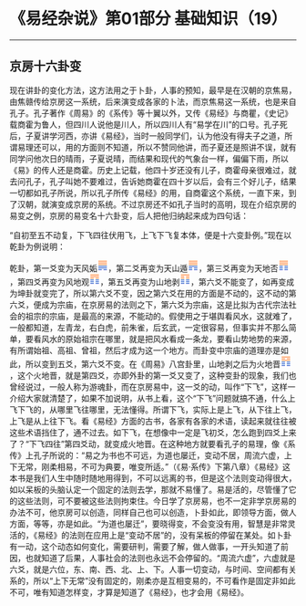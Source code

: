 # 《易经杂说》第01部分 基础知识（19）

------

## 京房十六卦变

现在讲卦的变化方法，这方法用之于卜卦，人事的预知，最早是在汉朝的京焦易，由焦赣传给京房这一系统，后来演变成各家的卜法，而京焦易这一系统，也是来自孔子。孔子著作《周易》的《系传》等十翼以外，又传《易经》与商瞿，《史记》载商霍为鲁人，但四川人说他是川人，所以四川人有“易学在川”的口号。孔子死后，子夏讲学河西，亦讲《易经》，当时一般同学们，认为他没有得夫子之道，所谓易理还可以，用的方面则不知道，所以不赞同他讲，而子夏还是照讲不误，就有同学问他次日的晴雨，子夏说晴，而结果和现代的气象台一样，偏偏下雨，所以《易》的传人还是商霍。历史上记载，他四十岁还没有儿子，商霍母亲很难过，就去问孔子，孔子叫她不要难过，告诉她商霍在四十岁以后，会有三个好儿子，结果一切都如孔子所说，所以孔子所传《易经》的用，自商霍这个系统，一直下来，到了汉朝，就演变成京房的系统。不过京房还不如孔子当时的高明，现在介绍京房的易变之例，京房的易变名十六卦变，后人把他归纳起来成为四句话：

“自初至五不动复，下飞四往伏用飞，上飞下飞复本体，便是十六变卦例。”现在以乾卦为例说明：

乾卦，第一爻变为天风姤![img](%E4%BA%AC%E6%88%BF%E5%8D%81%E5%85%AD%E5%8D%A6%E5%8F%98/gua44.png)，第二爻再变为天山遁![img](%E4%BA%AC%E6%88%BF%E5%8D%81%E5%85%AD%E5%8D%A6%E5%8F%98/gua33.png)，第三爻再变为天地否![img](%E4%BA%AC%E6%88%BF%E5%8D%81%E5%85%AD%E5%8D%A6%E5%8F%98/gua12.png)，第四爻再变为风地观![img](%E4%BA%AC%E6%88%BF%E5%8D%81%E5%85%AD%E5%8D%A6%E5%8F%98/gua20.png)，第五爻再变为山地剥![img](%E4%BA%AC%E6%88%BF%E5%8D%81%E5%85%AD%E5%8D%A6%E5%8F%98/gua23.png)，第六爻不能变了，如再变成为坤卦就变完了，所以第六爻不变，因之第六爻在用的方面是不动的，这不动的第六爻，便成为宗庙，在京房易的法则之下，第六爻为宗庙，这是比拟为古代宗法社会的祖宗的宗庙，是最高的来源，不能动的。假使用之于堪舆看风水，这就难了，一般都知道，左青龙，右白虎，前朱雀，后玄武，一定很容易，但事实并不那么简单，要看风水的原始祖宗在哪里，就是把风水看成一条龙，要看山势地势的来源，有所谓始祖、高祖、曾祖，然后才成为这一个地方。而卦变中宗庙的道理亦是如此，所以变到五爻，第六爻不变。在《周易》八宫卦里，山地剥之后为火地晋![img](%E4%BA%AC%E6%88%BF%E5%8D%81%E5%85%AD%E5%8D%A6%E5%8F%98/gua35.png)，这个火地晋，就是第四爻，亦即外卦的第一爻又变了，这种变卦的现象，我们也曾经说过，一般人称为游魂卦，而在京房易中，这一爻的动，叫作“下飞”，这样一介绍大家就清楚了，如果不加说明，从书上看，这个“下飞”问题就搞不通，什么上飞下飞的，从哪里飞往哪里，无法懂得。所谓下飞，实际上是上飞，从下往上飞，上飞是从上往下飞。看《易经》方面的古书，各家有各家的术语，读起来就往往被这些术语挡住了，通不过去。如下飞，在想像中一定是飞初爻，怎么跑到四爻上来了？“下飞四往”第四爻动，就变成火地晋。在这种地方就要看孔子的易理，像《系传》上孔子所说的：“易之为书也不可远，为道也屡迁，变动不居，周流六虚，上下无常，刚柔相易，不可为典要，唯变所适。”（《易·系传》下第八章）《易经》这本书是我们人生中随时随地用得到，不可以远离的书，但是这个法则变动得很大，如以呆板的头脑认定一个固定的法则去学，那就不易懂了。易是活的，尽管懂了它的这些法则，可不要被这些法则拘束住。今日学了京房易，也不一定非学京房易的办法不可，他京房可以创造，同样自己也可以创造，卜卦如此，即领导方面，做人方面，等等，亦是如此。“为道也屡迁”，要晓得变，不会变没有用，智慧是非常灵活的，《易经》的法则在应用上是“变动不居”的，没有呆板的停留在某处。如卜卦有一动，这个动态如何变化，需要研判，需要了解，做人做事，一开头知道了前因，也就知道了后果，人事社会的法则也永远不会停留的。“周流六虚”，六虚就是六爻，就是六位，东、南、西、北、上、下。人事一切变动，与时间、空间都有关系的，所以“上下无常”没有固定的，刚柔亦是互相变易的，不可看作是固定非如此不可，唯有知道怎样变，才算是知道了《易经》，也才会用《易经》。